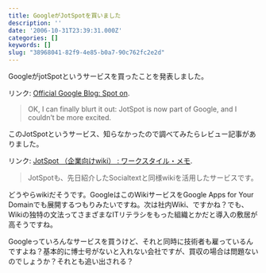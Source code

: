 ```yaml
---
title: GoogleがJotSpotを買いました
description: ''
date: '2006-10-31T23:39:31.000Z'
categories: []
keywords: []
slug: "38968041-82f9-4e85-b0a7-90c762fc2e2d"
---
```

GoogleがjotSpotというサービスを買ったことを発表しました。

リンク: [Official Google Blog: Spot on](http://googleblog.blogspot.com/2006/10/spot-on.html "Official Google Blog: Spot on").

> OK, I can finally blurt it out: JotSpot is now part of Google, and I couldn’t be more excited.

このJotSpotというサービス、知らなかったので調べてみたらレビュー記事がありました。

リンク: [JotSpot （企業向けwiki） : ワークスタイル・メモ](http://www.ariel-networks.com/blogs/tokuriki/2006/01/wiki_jotspot.html "JotSpot （企業向けwiki） : ワークスタイル・メモ").

> JotSpotも、先日紹介したSocialtextと同様wikiを活用したサービスです。

どうやらwikiだそうです。GoogleはこのWikiサービスをGoogle Apps for Your Domainでも展開するつもりみたいですね。次は社内Wiki、ですかね？でも、Wikiの独特の文法ってさまざまなITリテラシをもった組織とかだと導入の敷居が高そうですね。

Googleっていろんなサービスを買うけど、それと同時に技術者も雇っているんですよね？基本的に博士号がないと入れない会社ですが、買収の場合は問題ないのでしょうか？それとも追い出される？